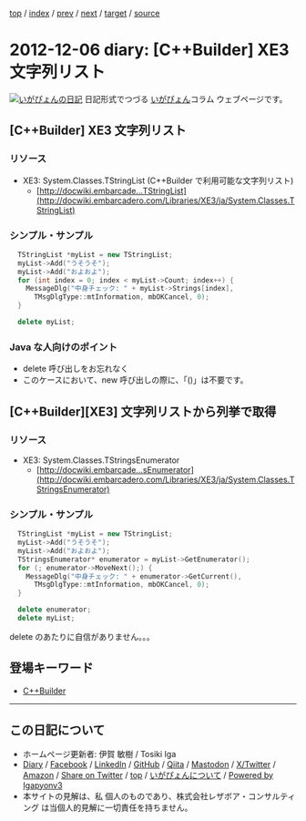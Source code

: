 [top](../index.html) 
 / [index](index.html) 
 / [prev](ig121205.html) 
 / [next](ig121207.html) 
 / [target](https://www.igapyon.jp/igapyon/diary/2012/ig121206.html) 
 / [source](https://github.com/igapyon/diary/blob/master/2012/ig121206.src.md) 

2012-12-06 diary: [C++Builder] XE3 文字列リスト
=====================================================================================================
[![いがぴょんの日記](https://www.igapyon.jp/igapyon/diary/images/iga202308_64.jpg "いがぴょん")](https://www.igapyon.jp/igapyon/diary/memo/memoigapyon.html) 日記形式でつづる [いがぴょん](https://www.igapyon.jp/igapyon/diary/memo/memoigapyon.html)コラム ウェブページです。

## [C++Builder] XE3 文字列リスト


### リソース


* XE3: System.Classes.TStringList (C++Builder で利用可能な文字列リスト)
  * [http://docwiki.embarcade...TStringList](http://docwiki.embarcadero.com/Libraries/XE3/ja/System.Classes.TStringList)



### シンプル・サンプル


```cpp
  TStringList *myList = new TStringList;
  myList->Add("うそうそ");
  myList->Add("およおよ");
  for (int index = 0; index < myList->Count; index++) {
    MessageDlg("中身チェック: " + myList->Strings[index],
      TMsgDlgType::mtInformation, mbOKCancel, 0);
  }

  delete myList;
```



### Java な人向けのポイント


* delete 呼び出しをお忘れなく
* このケースにおいて、new 呼び出しの際に、「()」は不要です。



## [C++Builder][XE3] 文字列リストから列挙で取得


### リソース


* XE3: System.Classes.TStringsEnumerator
  * [http://docwiki.embarcade...sEnumerator](http://docwiki.embarcadero.com/Libraries/XE3/ja/System.Classes.TStringsEnumerator)



### シンプル・サンプル


```cpp
  TStringList *myList = new TStringList;
  myList->Add("うそうそ");
  myList->Add("およおよ");
  TStringsEnumerator* enumerator = myList->GetEnumerator();
  for (; enumerator->MoveNext();) {
    MessageDlg("中身チェック: " + enumerator->GetCurrent(),
      TMsgDlgType::mtInformation, mbOKCancel, 0);
  }

  delete enumerator;
  delete myList;
```

delete のあたりに自信がありません。。。

## 登場キーワード

* [C++Builder](../keyword/cppbuilder.html)

----------------------------------------------------------------------------------------------------

## この日記について

* ホームページ更新者: 伊賀 敏樹 / Tosiki Iga
* [Diary](https://www.igapyon.jp/igapyon/diary/) / [Facebook](https://www.facebook.com/igapyon) / [LinkedIn](https://www.linkedin.com/in/toshikiiga) / [GitHub](https://github.com/igapyon) / [Qiita](https://qiita.com/igapyon) / [Mastodon](https://social.vivaldi.net/@igapyon) / [X/Twitter](https://twitter.com/ToshikiIga) / [Amazon](https://www.amazon.co.jp/%E4%BC%8A%E8%B3%80-%E6%95%8F%E6%A8%B9/e/B004LTQWCQ) / 
[Share on Twitter](https://twitter.com/intent/tweet?hashtags=igapyon%2Cdiary%2C%E3%81%84%E3%81%8C%E3%81%B4%E3%82%87%E3%82%93%2CC%2B%2BBuilder&text=%5BC%2B%2BBuilder%5D+XE3+%E6%96%87%E5%AD%97%E5%88%97%E3%83%AA%E3%82%B9%E3%83%88&url=https%3A%2F%2Fwww.igapyon.jp%2Figapyon%2Fdiary%2F2012%2Fig121206.html) / [top](../index.html) / [いがぴょんについて](https://www.igapyon.jp/igapyon/diary/memo/memoigapyon.html) / [Powered by Igapyonv3](https://github.com/igapyon/igapyonv3)
* 本サイトの見解は、私 個人のものであり、株式会社レザボア・コンサルティング は当個人的見解に一切責任を持ちません。 
